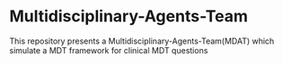 # Multidisciplinary-Agents-Team
This repository presents a Multidisciplinary-Agents-Team(MDAT) which simulate a MDT framework for clinical MDT questions
